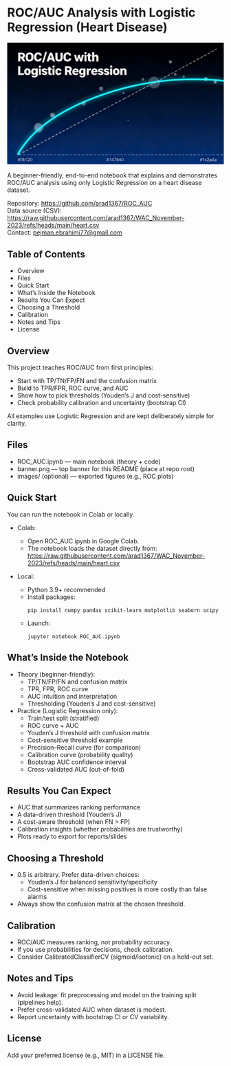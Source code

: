 # ROC/AUC Analysis with Logistic Regression (Heart Disease)

![ROC_AUC Banner](banner.png)

A beginner-friendly, end-to-end notebook that explains and demonstrates ROC/AUC analysis using only Logistic Regression on a heart disease dataset.

Repository: https://github.com/arad1367/ROC_AUC  
Data source (CSV): https://raw.githubusercontent.com/arad1367/WAC_November-2023/refs/heads/main/heart.csv  
Contact: pejman.ebrahimi77@gmail.com

## Table of Contents
- Overview
- Files
- Quick Start
- What’s Inside the Notebook
- Results You Can Expect
- Choosing a Threshold
- Calibration
- Notes and Tips
- License

## Overview
This project teaches ROC/AUC from first principles:
- Start with TP/TN/FP/FN and the confusion matrix
- Build to TPR/FPR, ROC curve, and AUC
- Show how to pick thresholds (Youden’s J and cost-sensitive)
- Check probability calibration and uncertainty (bootstrap CI)

All examples use Logistic Regression and are kept deliberately simple for clarity.

## Files
- ROC_AUC.ipynb — main notebook (theory + code)
- banner.png — top banner for this README (place at repo root)
- images/ (optional) — exported figures (e.g., ROC plots)

## Quick Start
You can run the notebook in Colab or locally.

- Colab:
  - Open ROC_AUC.ipynb in Google Colab.
  - The notebook loads the dataset directly from:
    https://raw.githubusercontent.com/arad1367/WAC_November-2023/refs/heads/main/heart.csv

- Local:
  - Python 3.9+ recommended
  - Install packages:
    ```
    pip install numpy pandas scikit-learn matplotlib seaborn scipy
    ```
  - Launch:
    ```
    jupyter notebook ROC_AUC.ipynb
    ```

## What’s Inside the Notebook
- Theory (beginner-friendly):
  - TP/TN/FP/FN and confusion matrix
  - TPR, FPR, ROC curve
  - AUC intuition and interpretation
  - Thresholding (Youden’s J and cost-sensitive)
- Practice (Logistic Regression only):
  - Train/test split (stratified)
  - ROC curve + AUC
  - Youden’s J threshold with confusion matrix
  - Cost-sensitive threshold example
  - Precision–Recall curve (for comparison)
  - Calibration curve (probability quality)
  - Bootstrap AUC confidence interval
  - Cross-validated AUC (out-of-fold)

## Results You Can Expect
- AUC that summarizes ranking performance
- A data-driven threshold (Youden’s J)
- A cost-aware threshold (when FN > FP)
- Calibration insights (whether probabilities are trustworthy)
- Plots ready to export for reports/slides

## Choosing a Threshold
- 0.5 is arbitrary. Prefer data-driven choices:
  - Youden’s J for balanced sensitivity/specificity
  - Cost-sensitive when missing positives is more costly than false alarms
- Always show the confusion matrix at the chosen threshold.

## Calibration
- ROC/AUC measures ranking, not probability accuracy.
- If you use probabilities for decisions, check calibration.
- Consider CalibratedClassifierCV (sigmoid/isotonic) on a held-out set.

## Notes and Tips
- Avoid leakage: fit preprocessing and model on the training split (pipelines help).
- Prefer cross-validated AUC when dataset is modest.
- Report uncertainty with bootstrap CI or CV variability.

## License
Add your preferred license (e.g., MIT) in a LICENSE file.
